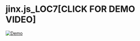 # jinx.js_LOC7[CLICK FOR DEMO VIDEO]

[![Demo](https://img.youtube.com/vi/8htxCNqTEHU/0.jpg)](https://www.youtube.com/watch?v=8htxCNqTEHU)

